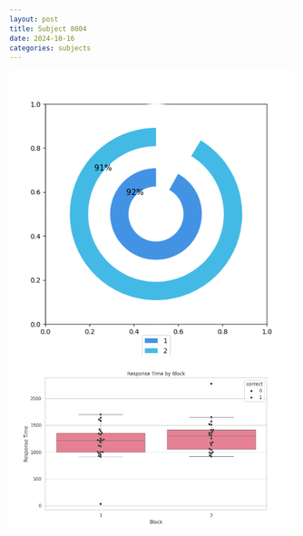 ```yaml
---
layout: post
title: Subject 8004
date: 2024-10-16
categories: subjects
---
```


![](data/8004/run-15/8004__acc_test.png)
![](data/8004/run-15/8004_rt.png)
